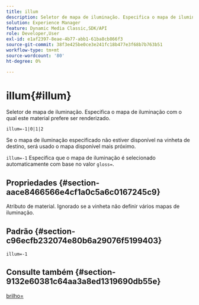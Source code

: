 ```yaml
---
title: illum
description: Seletor de mapa de iluminação. Especifica o mapa de iluminação com o qual este material prefere ser renderizado.
solution: Experience Manager
feature: Dynamic Media Classic,SDK/API
role: Developer,User
exl-id: e1af2397-8eae-4b77-abb1-61ba8cb866f3
source-git-commit: 38f3e425be0ce3e241fc18b477e3f68b7b763b51
workflow-type: tm+mt
source-wordcount: '80'
ht-degree: 0%

---
```


# illum{#illum}

Seletor de mapa de iluminação. Especifica o mapa de iluminação com o qual este material prefere ser renderizado.

`illum=-1|0|1|2`

Se o mapa de iluminação especificado não estiver disponível na vinheta de destino, será usado o mapa disponível mais próximo.

`illum=-1` Especifica que o mapa de iluminação é selecionado automaticamente com base no valor `gloss=`.

## Propriedades {#section-aace8466566e4cf1a0c5a6c0167245c9}

Atributo de material. Ignorado se a vinheta não definir vários mapas de iluminação.

## Padrão {#section-c96ecfb232074e80b6a29076f5199403}

`illum=-1`

## Consulte também {#section-9132e60381c64aa3a8ed1319690db55e}

[brilho=](../../../../../ir-api/http-protocol/image-rendering-api-ref/c-ir-http-protocol-ref/c-ir-http-protocol-command-reference/r-ir-http-gloss.md#reference-325aef2ee51e4e1584a06047427340ca)
